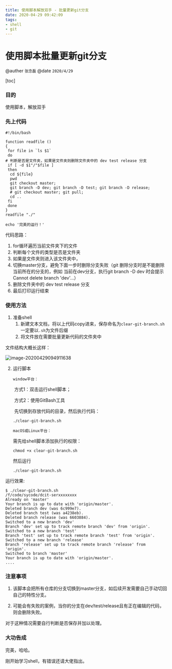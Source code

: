 ```yaml
---
title: 使用脚本解放双手 - 批量更新git分支
date: 2020-04-29 09:42:09
tags:
- shell
- git
---
```


# 使用脚本批量更新git分支

@auther `张念磊`
@date `2020/4/29`

[toc]

### 目的

使用脚本，解放双手

### 先上代码

```shell
#!/bin/bash

function readfile ()
{
 for file in `ls $1`
 do
# 判断是否是文件夹，如果是文件夹则删除文件夹中的 dev test release 分支
 if [ -d $1"/"$file ]
 then
  cd ${file}
  pwd
  git checkout master;
  git branch -D dev; git branch -D test; git branch -D release;
  # git checkout master; git pull;
  cd ..
 fi
 done
}
readfile "./"

echo '完美的运行！'
```


代码思路：
1. for循环遍历当前文件夹下的文件
2. 判断每个文件的类型是否是文件夹
3. 如果是文件夹则进入该文件夹中，
4. 切换master分支，避免下面一步时删除分支失败（git 删除分支时是不能删除当前所在的分支的，例如 当前在dev分支，执行git branch -D dev 时会提示Cannot delete branch 'dev'...）
5. 删除文件夹中的 dev test release 分支
4. 最后打印运行结束

### 使用方法

1. 准备shell
   1. 新建文本文档，将以上代码copy进来，保存命名为`clear-git-branch.sh` 一定要以`.sh`为文件后缀
   2. 将文件放在需要批量更新代码的文件夹中

文件结构大概长这样：

![image-20200429094911638](https://tva1.sinaimg.cn/large/007S8ZIlgy1geaeceaslhj30ty0h6q7s.jpg)

2. 运行脚本

   `window平台：`

   ​	方式1：双击运行shell脚本；

   ​	方式2：使用GitBash工具

   ​		先切换到存放代码的目录，然后执行代码：

   ```shell
   ./clear-git-branch.sh
   ```

   `macOS或Linux平台：`

   需先给shell脚本添加执行的权限：

   ```
   chmod +x clear-git-branch.sh
   ```

   然后运行

   ```shell
   ./clear-git-branch.sh
   ```

   

运行效果:
```shell
$ ./clear-git-branch.sh
/f/code/sycode/dcit-serxxxxxxxx
Already on 'master'
Your branch is up to date with 'origin/master'.
Deleted branch dev (was 6c999e7).
Deleted branch test (was a4238eb).
Deleted branch release (was 6603884).
Switched to a new branch 'dev'
Branch 'dev' set up to track remote branch 'dev' from 'origin'.
Switched to a new branch 'test'
Branch 'test' set up to track remote branch 'test' from 'origin'.
Switched to a new branch 'release'
Branch 'release' set up to track remote branch 'release' from 'origin'.
Switched to branch 'master'
Your branch is up to date with 'origin/master'.
....
```



### 注意事项

1. 该脚本会把所有仓库的分支切换到master分支，如后续开发需要自己手动切回自己的特性分支。

2. 可能会有失败的案例，当你的分支在dev/test/release且有正在编辑的代码，则会删除失败。

对于这种情况需要自行判断是否保存并加以处理。



### 大功告成

完美，哈哈。

刚开始学习shell，有错误还请大佬指出。